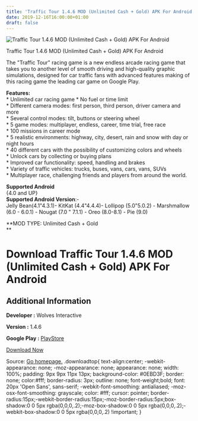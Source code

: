 ```yaml
---
title: 'Traffic Tour 1.4.6 MOD (Unlimited Cash + Gold) APK For Android'
date: 2019-12-16T16:00:00+01:00
draft: false
---
```


![Traffic Tour 1.4.6 MOD (Unlimited Cash + Gold) APK For Android](https://i0.wp.com/apkhome.net/wp-content/uploads/2019/12/Traffic-Tour-1.4.6-MOD-Unlimited-Cash-Gold.png "Traffic Tour 1.4.6 MOD (Unlimited Cash + Gold) APK For Android")

  

Traffic Tour 1.4.6 MOD (Unlimited Cash + Gold) APK For Android

The "Traffic Tour" racing game is a new endless arcade racing game that takes you to another level of smooth driving and high-quality graphic simulations, designed for car traffic fans with advanced features making of this racing game the leading car game on Google Play.

**Features:**  
\* Unlimited car racing game \* No fuel or time limit  
\* Different camera modes: first person, third person, driver camera and more  
\* Several control modes: tilt, buttons or steering wheel  
\* 5 game modes: multiplayer, endless, career, time trial, free race  
\* 100 missions in career mode  
\* 5 realistic environments: highway, city, desert, rain and snow with day or night hours  
\* 40 different cars with the possibility of customizing colors and wheels  
\* Unlock cars by collecting or buying plans  
\* Improved car functionality: speed, handling and brakes  
\* Variety of traffic vehicles: trucks, buses, vans, cars, vans, SUVs  
\* Multiplayer race, challenging friends and players from around the world.

**Supported Android**  
{4.0 and UP}  
**Supported Android Version**:-  
Jelly Bean(4.1"4.3.1)- KitKat (4.4"4.4.4)- Lollipop (5.0"5.0.2) - Marshmallow (6.0 - 6.0.1) - Nougat (7.0 " 7.1.1) - Oreo (8.0-8.1) - Pie (9.0)

**MOD TYPE: Unlimited Cash + Gold  
**

Download Traffic Tour 1.4.6 MOD (Unlimited Cash + Gold) APK For Android
=======================================================================

Additional Information
----------------------

**Developer :** Wolves Interactive

**Version :** 1.4.6

**Google Play :** [PlayStore](https://play.google.com/store/apps/details?id=com.wolvesinteractive.traffictour)

  

[Download Now](https://store4app.co/post/traffic-tour-1-4-6-mod-unlimited-cash-gold-apk-for-android_1576499303)

  
Source: [Go homepage.](https://store4app.co/post/traffic-tour-1-4-6-mod-unlimited-cash-gold-apk-for-android_1576499303) .downloadtop{ text-align:center; -webkit-appearance: none; -moz-appearance: none; appearance: none; width: 100%; padding: 9px 9px 11px 13px; background-color: #0EBD3F; border: none; color:#fff; border-radius: 3px; outline: none; font-weight;bold; font: 20px 'Open Sans', sans-serif; -webkit-font-smoothing: antialiased; -moz-osx-font-smoothing: grayscale; color: #fff; cursor: pointer; border-radius:15px;-webkit-border-radius:15px;-moz-border-radius:5px;box-shadow:0 0 5px rgba(0,0,0,.2);-moz-box-shadow:0 0 5px rgba(0,0,0,.2);-webkit-box-shadow:0 0 5px rgba(0,0,0,.2) !important; }